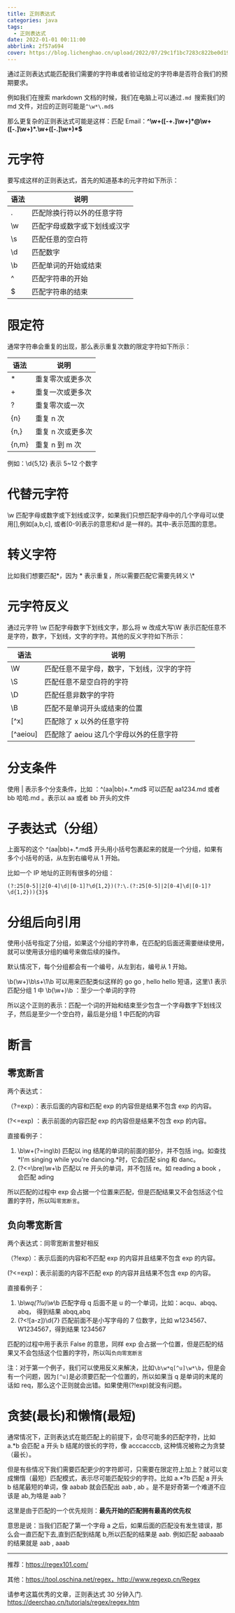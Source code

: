 ```yaml
---
title: 正则表达式
categories: java
tags:
  -	正则表达式
date: 2022-01-01 00:11:00
abbrlink: 2f57a694
cover: https://blog.lichenghao.cn/upload/2022/07/29c1f1bc7283c822be0d1982896ce5ea.png
---
```




通过正则表达式能匹配我们需要的字符串或者验证给定的字符串是否符合我们的预期要求。

例如我们在搜索 markdown 文档的时候，我们在电脑上可以通过`.md `搜索我们的 md 文件，对应的正则可能是`^\w*\.md$`

那么更复杂的正则表达式可能是这样：匹配 Email：**^\w+([-+.]\w+)\*@\w+([-.]\w+)\*\.\w+([-.]\w+)\*$**

# 元字符

要写成这样的正则表达式，首先的知道基本的元字符如下所示：

| 语法 | 说明                         |
| :--- | ---------------------------- |
| .    | 匹配除换行符以外的任意字符   |
| \w   | 匹配字母或数字或下划线或汉字 |
| \s   | 匹配任意的空白符             |
| \d   | 匹配数字                     |
| \b   | 匹配单词的开始或结束         |
| ^    | 匹配字符串的开始             |
| $    | 匹配字符串的结束             |

# 限定符

通常字符串会重复的出现，那么表示重复次数的限定字符如下所示：

| 语法  | 说明              |
| ----- | ----------------- |
| \*    | 重复零次或更多次  |
| +     | 重复一次或更多次  |
| ?     | 重复零次或一次    |
| {n}   | 重复 n 次         |
| {n,}  | 重复 n 次或更多次 |
| {n,m} | 重复 n 到 m 次    |

例如：\d{5,12} 表示 5~12 个数字

# 代替元字符

\w 匹配字母或数字或下划线或汉字，如果我们只想匹配字母中的几个字母可以使用[],例如[a,b,c], 或者[0-9]表示的意思和\d 是一样的。其中-表示范围的意思。

# 转义字符

比如我们想要匹配*，因为 * 表示重复，所以需要匹配它需要先转义 \\\*

# 元字符反义

通过元字符 \w 匹配字母数字下划线文字，那么将 w 改成大写\W 表示匹配任意不是字符，数字，下划线，文字的字符。其他的反义字符如下所示：

| 语法     | 说明                                       |
| -------- | ------------------------------------------ |
| \W       | 匹配任意不是字母，数字，下划线，汉字的字符 |
| \S       | 匹配任意不是空白符的字符                   |
| \D       | 匹配任意非数字的字符                       |
| \B       | 匹配不是单词开头或结束的位置               |
| [^x]     | 匹配除了 x 以外的任意字符                  |
| [^aeiou] | 匹配除了 aeiou 这几个字母以外的任意字符    |

# 分支条件

使用 | 表示多个分支条件，比如 ：^(aa|bb)+.\*\.md$ 可以匹配 aa1234.md 或者 bb 哈哈.md 。表示以 aa 或者 bb 开头的文件

# 子表达式（分组）

上面写的这个 ^(aa|bb)+.\*\.md$ 开头用小括号包裹起来的就是一个分组，如果有多个小括号的话，从左到右编号从 1 开始。

比如一个 IP 地址的正则有很多的分组：

```properties
(?:25[0-5]|2[0-4]\d|[0-1]?\d{1,2})(?:\.(?:25[0-5]|2[0-4]\d|[0-1]?\d{1,2})){3}$
```

# 分组后向引用

使用小括号指定了分组，如果这个分组的字符串，在匹配的后面还需要继续使用，就可以使用该分组的编号来做后续的操作。

默认情况下，每个分组都会有一个编号，从左到右，编号从 1 开始。

\b(\w+)\b\s+\1\b 可以用来匹配类似这样的 go go , hello hello 短语，这里\1 表示匹配分组 1 中 \b(\w+)\b ：至少一个单词的字符

所以这个正则的表示：匹配一个词的开始和结束至少包含一个字母数字下划线汉子，然后是至少一个空白符，最后是分组 1 中匹配的内容

# 断言

## 零宽断言

两个表达式：

（?=exp）：表示后面的内容和匹配 exp 的内容但是结果不包含 exp 的内容。

(?<=exp) ：表示前面的内容匹配 exp 的内容但是结果不包含 exp 的内容。

直接看例子：

1. \b\w+(?=ing\b) 匹配以 ing 结尾的单词的前面的部分，并不包括 ing。如查找*I'm singing while you're dancing.*时，它会匹配 sing 和 danc。
2. (?<=\bre)\w+\b 匹配以 re 开头的单词，并不包括 re。如 reading a book ，会匹配 ading

所以匹配的过程中 exp 会占据一个位置来匹配，但是匹配结果又不会包括这个位置的字符，所以叫`零宽断言`。

## 负向零宽断言

两个表达式：同零宽断言整好相反

（?!exp）：表示后面的内容和不匹配 exp 的内容并且结果不包含 exp 的内容。

(?<=exp)：表示前面的内容不匹配 exp 的内容并且结果不包含 exp 的内容。

直接看例子：

1. \b\w*q(?!u)\w*\b 匹配字母 q 后面不是 u 的一个单词，比如：acqu、abqq、abq， 得到结果 abqq,abq
2. (?<![a-z])\d{7} 匹配前面不是小写字母的 7 位数字，比如 w1234567、W1234567，得到结果 1234567

匹配的过程中用于表示 False 的意思，同样 exp 会占据一个位置，但是匹配的结果又不会包括这个位置的字符，所以叫`负向零宽断言`


注：对于第一个例子，我们可以使用反义来解决，比如`\b\w*q[^u]\w*\b`，但是会有一个问题，因为`[^u]`是必须要匹配一个位置的，所以如果当 q 是单词的末尾的话如 req，那么这个正则就会出错。如果使用(?!exp)就没有问题。

# 贪婪(最长)和懒惰(最短)

通常情况下，正则表达式在能匹配上的前提下，会尽可能多的匹配字符，比如 a.\*b 会匹配 a 开头 b 结尾的很长的字符，像 acccacccb, 这种情况被称之为贪婪（最长）。

但是有些情况下我们需要匹配更少的字符即可，只需要在限定符上加上？就可以变成懒惰（最短）匹配模式，表示尽可能匹配较少的字符。比如 a.\*?b 匹配 a 开头 b 结尾最短的单词，像 aabab 就会匹配出 aab , ab 。是不是好奇第一个难道不应该是 ab,为啥是 aab？



这里是由于匹配的一个优先规则：**最先开始的匹配拥有最高的优先权**

意思是说：当我们匹配了第一个字母 a 之后，如果后面的匹配没有发生错误，那么会一直匹配下去,直到匹配到结尾 b,所以匹配的结果是 aab. 例如匹配 aabaaab 的结果就是 aab , aaab



---



推荐：https://regex101.com/

其他：https://tool.oschina.net/regex，http://www.regexp.cn/Regex





请参考这篇优秀的文章，正则表达式 30 分钟入门. https://deerchao.cn/tutorials/regex/regex.htm

